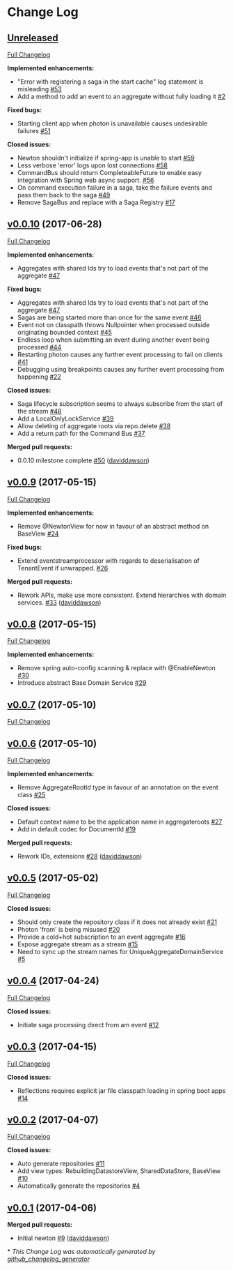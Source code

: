 # Change Log

## [Unreleased](https://github.com/muoncore/newton/tree/HEAD)

[Full Changelog](https://github.com/muoncore/newton/compare/v0.0.10...HEAD)

**Implemented enhancements:**

- "Error with registering a saga in the start cache" log statement is misleading [\#53](https://github.com/muoncore/newton/issues/53)
- Add a method to add an event to an aggregate without fully loading it [\#2](https://github.com/muoncore/newton/issues/2)

**Fixed bugs:**

- Starting client app when photon is unavailable causes undesirable failures [\#51](https://github.com/muoncore/newton/issues/51)

**Closed issues:**

- Newton shouldn't initialize if spring-app is unable to start [\#59](https://github.com/muoncore/newton/issues/59)
- Less verbose 'error' logs upon lost connections [\#58](https://github.com/muoncore/newton/issues/58)
- CommandBus should return CompleteableFuture to enable easy integration with Spring web async support. [\#56](https://github.com/muoncore/newton/issues/56)
- On command execution failure in a saga, take the failure events and pass them back to the saga [\#49](https://github.com/muoncore/newton/issues/49)
- Remove SagaBus and replace with a Saga Registry [\#17](https://github.com/muoncore/newton/issues/17)

## [v0.0.10](https://github.com/muoncore/newton/tree/v0.0.10) (2017-06-28)
[Full Changelog](https://github.com/muoncore/newton/compare/v0.0.9...v0.0.10)

**Implemented enhancements:**

- Aggregates with shared Ids try to load events that's not part of the aggregate [\#47](https://github.com/muoncore/newton/issues/47)

**Fixed bugs:**

- Aggregates with shared Ids try to load events that's not part of the aggregate [\#47](https://github.com/muoncore/newton/issues/47)
- Sagas are being started more than once for the same event [\#46](https://github.com/muoncore/newton/issues/46)
- Event not on classpath throws Nullpointer when processed outside originating bounded context [\#45](https://github.com/muoncore/newton/issues/45)
- Endless loop when submitting an event during another event being processed [\#44](https://github.com/muoncore/newton/issues/44)
- Restarting photon causes any further event processing to fail on clients [\#41](https://github.com/muoncore/newton/issues/41)
- Debugging using breakpoints causes any further event processing from happening [\#22](https://github.com/muoncore/newton/issues/22)

**Closed issues:**

- Saga lifecycle subscription seems to always subscribe from the start of the stream [\#48](https://github.com/muoncore/newton/issues/48)
- Add a LocalOnlyLockService  [\#39](https://github.com/muoncore/newton/issues/39)
- Allow deleting of aggregate roots via repo.delete [\#38](https://github.com/muoncore/newton/issues/38)
- Add a return path for the Command Bus [\#37](https://github.com/muoncore/newton/issues/37)

**Merged pull requests:**

- 0.0.10 milestone complete [\#50](https://github.com/muoncore/newton/pull/50) ([daviddawson](https://github.com/daviddawson))

## [v0.0.9](https://github.com/muoncore/newton/tree/v0.0.9) (2017-05-15)
[Full Changelog](https://github.com/muoncore/newton/compare/v0.0.8...v0.0.9)

**Implemented enhancements:**

- Remove @NewtonView for now in favour of an abstract method on BaseView [\#24](https://github.com/muoncore/newton/issues/24)

**Fixed bugs:**

- Extend eventstreamprocessor with regards to deserialisation of TenantEvent if unwrapped.  [\#26](https://github.com/muoncore/newton/issues/26)

**Merged pull requests:**

- Rework APIs, make use more consistent. Extend hierarchies with domain services.  [\#33](https://github.com/muoncore/newton/pull/33) ([daviddawson](https://github.com/daviddawson))

## [v0.0.8](https://github.com/muoncore/newton/tree/v0.0.8) (2017-05-15)
[Full Changelog](https://github.com/muoncore/newton/compare/v0.0.7...v0.0.8)

**Implemented enhancements:**

- Remove spring auto-config scanning & replace with @EnableNewton [\#30](https://github.com/muoncore/newton/issues/30)
- Introduce abstract Base Domain Service [\#29](https://github.com/muoncore/newton/issues/29)

## [v0.0.7](https://github.com/muoncore/newton/tree/v0.0.7) (2017-05-10)
[Full Changelog](https://github.com/muoncore/newton/compare/v0.0.6...v0.0.7)

## [v0.0.6](https://github.com/muoncore/newton/tree/v0.0.6) (2017-05-10)
[Full Changelog](https://github.com/muoncore/newton/compare/v0.0.5...v0.0.6)

**Implemented enhancements:**

- Remove AggregateRootId type in favour of an annotation on the event class [\#25](https://github.com/muoncore/newton/issues/25)

**Closed issues:**

- Default context name to be the application name in aggregateroots [\#27](https://github.com/muoncore/newton/issues/27)
- Add in default codec for DocumentId [\#19](https://github.com/muoncore/newton/issues/19)

**Merged pull requests:**

- Rework IDs, extensions [\#28](https://github.com/muoncore/newton/pull/28) ([daviddawson](https://github.com/daviddawson))

## [v0.0.5](https://github.com/muoncore/newton/tree/v0.0.5) (2017-05-02)
[Full Changelog](https://github.com/muoncore/newton/compare/v0.0.4...v0.0.5)

**Closed issues:**

- Should only create the repository class if it does not already exist [\#21](https://github.com/muoncore/newton/issues/21)
- Photon 'from' is being misused [\#20](https://github.com/muoncore/newton/issues/20)
- Provide a cold+hot subscription to an event aggregate [\#16](https://github.com/muoncore/newton/issues/16)
- Expose aggregate stream as a stream [\#15](https://github.com/muoncore/newton/issues/15)
- Need to sync up the stream names for UniqueAggregateDomainService [\#5](https://github.com/muoncore/newton/issues/5)

## [v0.0.4](https://github.com/muoncore/newton/tree/v0.0.4) (2017-04-24)
[Full Changelog](https://github.com/muoncore/newton/compare/v0.0.3...v0.0.4)

**Closed issues:**

- Initiate saga processing direct from am event [\#12](https://github.com/muoncore/newton/issues/12)

## [v0.0.3](https://github.com/muoncore/newton/tree/v0.0.3) (2017-04-15)
[Full Changelog](https://github.com/muoncore/newton/compare/v0.0.2...v0.0.3)

**Closed issues:**

- Reflections requires explicit jar file classpath loading in spring boot apps [\#14](https://github.com/muoncore/newton/issues/14)

## [v0.0.2](https://github.com/muoncore/newton/tree/v0.0.2) (2017-04-07)
[Full Changelog](https://github.com/muoncore/newton/compare/v0.0.1...v0.0.2)

**Closed issues:**

- Auto generate repositories [\#11](https://github.com/muoncore/newton/issues/11)
- Add view types: RebuildingDatastoreView, SharedDataStore, BaseView [\#10](https://github.com/muoncore/newton/issues/10)
- Automatically generate the repositories [\#4](https://github.com/muoncore/newton/issues/4)

## [v0.0.1](https://github.com/muoncore/newton/tree/v0.0.1) (2017-04-06)
**Merged pull requests:**

- Initial newton [\#9](https://github.com/muoncore/newton/pull/9) ([daviddawson](https://github.com/daviddawson))



\* *This Change Log was automatically generated by [github_changelog_generator](https://github.com/skywinder/Github-Changelog-Generator)*